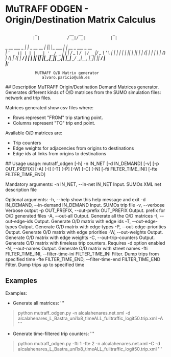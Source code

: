 # MuTRAFF ODGEN - Origin/Destination Matrix Calculus
                 _              __  __             _                  
                | |            / _|/ _|           | |                 
 _ __ ___  _   _| |_ _ __ __ _| |_| |_    ___   __| | __ _  ___ _ __  
| '_ ` _ \| | | | __| '__/ _` |  _|  _|  / _ \ / _` |/ _` |/ _ \ '_ \ 
| | | | | | |_| | |_| | | (_| | | | |   | (_) | (_| | (_| |  __/ | | |
|_| |_| |_|\__,_|\__|_|  \__,_|_| |_|    \___/ \__,_|\__, |\___|_| |_|
                                                      __/ |           
                                                     |___/            

                 MUTRAFF O/D Matrix generator
                    alvaro.paricio@uah.es

## Description
MuTRAFF Origin/Destination Demand Matrices generator.
Generates different kinds of O/D matrices from the SUMO simulation files: network and trip files.

Matrices generated show csv files where:
* Rows represent "FROM" trip starting point.
* Columns represent "TO" trip end point.

Available O/D matrices are:
* Trip counters 
* Edge weights for adjacencies from origins to destinations
* Edge ids at links from origins to destinations

## Usage
usage: mutraff_odgen [-h] -n IN_NET [-d IN_DEMAND] [-v] [-p OUT_PREFIX] [-A]
                     [-I] [-T] [-P] [-W] [-C] [-N] [-fti FILTER_TIME_INI]
                     [-fte FILTER_TIME_END]

Mandatory arguments:
  -n IN_NET, --in-net IN_NET
                        Input. SUMOs XML net description file

Optional arguments:
  -h, --help            show this help message and exit
  -d IN_DEMAND, --in-demand IN_DEMAND
                        Input. SUMOs trip file
  -v, --verbose         Verbose output
  -p OUT_PREFIX, --out-prefix OUT_PREFIX
                        Output. prefix for O/D generated files
  -A, --out-all         Output. Generate all the O/D matrices
  -I, --out-edge-ids    Output. Generate O/D matrix with edge ids
  -T, --out-edge-types  Output. Generate O/D matrix with edge types
  -P, --out-edge-priorities
                        Output. Generate O/D matrix with edge priorities
  -W, --out-weights     Output. Generate O/D matrix with edge weights
  -C, --out-trip-counters
                        Output. Generate O/D matrix with timeless trip
                        counters. Requires -d option enabled
  -N, --out-names       Output. Generate O/D matrix with street names
  -fti FILTER_TIME_INI, --filter-time-ini FILTER_TIME_INI
                        Filter. Dump trips from specified time
  -fte FILTER_TIME_END, --filter-time-end FILTER_TIME_END
                        Filter. Dump trips up to specified time

## Examples
Examples:
* Generate all matrices:
'''
> python mutraff_odgen.py -n alcalahenares.net.xml -d alcalahenares_L_Bastra_uni1x8_timeALL_fulltraffic_logit50.trip.xml -A
'''
* Generate time-filtered trip counters:
'''
> python mutraff_odgen.py -fti 1 -fte 2 -n alcalahenares.net.xml -C -d alcalahenares_L_Bastra_uni1x8_timeALL_fulltraffic_logit50.trip.xml
'''
